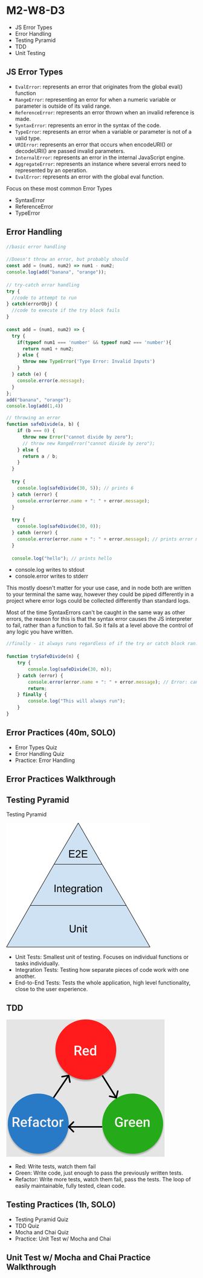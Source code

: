 # M2-W8-D3

- JS Error Types
- Error Handling
- Testing Pyramid
- TDD
- Unit Testing

## JS Error Types

- `EvalError`: represents an error that originates from the global eval() function 
- `RangeError`: representing an error for when a numeric variable or parameter is outside of its valid range.
- `ReferenceError`: represents an error thrown when an invalid reference is made.
- `SyntaxError`: represents an error in the syntax of the code.
- `TypeError`: represents an error when a variable or parameter is not of a valid type.
- `URIError`: represents an error that occurs when encodeURI() or decodeURI() are passed invalid parameters.
- `InternalError`: represents an error in the internal JavaScript engine.
- `AggregateError`: represents an instance where several errors need to represented by an operation.
- `EvalError`: represents an error with the global eval function.

Focus on these most common Error Types

- SyntaxError
- ReferenceError
- TypeError

## Error Handling

```js
//basic error handling

//Doesn't throw an error, but probably should
const add = (num1, num2) => num1 - num2;
console.log(add("banana", "orange"));

// try-catch error handling
try {
  //code to attempt to run
} catch(errorObj) {
  //code to execute if the try block fails
}

const add = (num1, num2) => {
  try {
    if(typeof num1 === 'number' && typeof num2 === 'number'){
      return num1 + num2;
    } else {
      throw new TypeError('Type Error: Invalid Inputs')
    }
  } catch (e) {
    console.error(e.message);
  }
};
add("banana", "orange");
console.log(add(1,4))
```

```js
// throwing an error
function safeDivide(a, b) {
    if (b === 0) {
      throw new Error("cannot divide by zero");
      // throw new RangeError("cannot divide by zero");
    } else {
      return a / b;
    }
  }
  
  try {
    console.log(safeDivide(30, 5)); // prints 6
  } catch (error) {
    console.error(error.name + ": " + error.message);
  }

  try {
    console.log(safeDivide(30, 0));
  } catch (error) {
    console.error(error.name + ": " + error.message); // prints error message
  }
  
  console.log("hello"); // prints hello
```

- console.log writes to stdout
- console.error writes to stderr

This mostly doesn't matter for your use case, and in node both are written to your terminal the same way, however they could be piped differently in a project where error logs could be collected differently than standard logs.

Most of the time SyntaxErrors can't be caught in the same way as other errors, the reason for this is that the syntax error causes the JS interpreter to fail, rather than a function to fail. So it fails at a level above the control of any logic you have written.

```js
//finally - it always runs regardless of if the try or catch block ran.

function trySafeDivide(n) {
    try {
        console.log(safeDivide(30, n));
    } catch (error) {
        console.error(error.name + ": " + error.message); // Error: cannot divide by zero
        return;
    } finally {
        console.log("This will always run");
    }
}
```

## Error Practices (40m, SOLO)

- Error Types Quiz
- Error Handling Quiz
- Practice: Error Handling

## Error Practices Walkthrough

## Testing Pyramid

Testing Pyramid

![testing_pyramid](./testing_pyramid.png)

- Unit Tests: Smallest unit of testing. Focuses on individual functions or tasks
  individually.
- Integration Tests: Testing how separate pieces of code work with one another.
- End-to-End Tests: Tests the whole application, high level functionality, close
  to the user experience.

## TDD

![tdd](./tdd.png)

- Red: Write tests, watch them fail
- Green: Write code, just enough to pass the previously written tests.
- Refactor: Write more tests, watch them fail, pass the tests. The loop of
  easily maintainable, fully tested, clean code.

## Testing Practices (1h, SOLO)

- Testing Pyramid Quiz
- TDD Quiz
- Mocha and Chai Quiz
- Practice: Unit Test w/ Mocha and Chai

## Unit Test w/ Mocha and Chai Practice Walkthrough